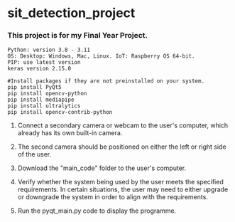 # sit_detection_project
### This project is for my Final Year Project.

    Python: version 3.8 - 3.11
    OS: Desktop: Windows, Mac, Linux. IoT: Raspberry OS 64-bit.
    PIP: use latest version
    keras version 2.15.0

    #Install packages if they are not preinstalled on your system.
    pip install PyQt5
    pip install opencv-python
    pip install mediapipe
    pip install ultralytics
    pip install opencv-contrib-python

1) Connect a secondary camera or webcam to the user's computer, which already has its own built-in camera.

2) The second camera should be positioned on either the left or right side of the user.

3) Download the "main_code" folder to the user's computer.

4) Verify whether the system being used by the user meets the specified requirements. In certain situations, the user may need to either upgrade or downgrade the system in order to align with the requirements.

5) Run the pyqt_main.py code to display the programme.
